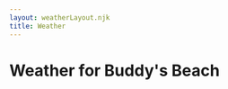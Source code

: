 ```yaml
---
layout: weatherLayout.njk
title: Weather
---
```


 <div id = "container">
    <h1 id = "myHeader">Weather for Buddy's Beach</h1>
 </div>


 <article id = "tide" class = "weather-display"></article>